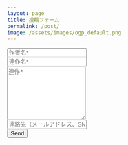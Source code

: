 ```yaml
---
layout: page
title: 投稿フォーム
permalink: /post/
image: /assets/images/ogp_default.png
---
```


<form action="https://formspree.io/f/xldrzejq" method="POST">    
<div class="form-group row mb-3">
  <div class="col-md-6">
  <input class="form-control" type="text" name="name" placeholder="作者名*" required>
  </div>
</div>
<div class="form-group row mb-3">
  <div class="col-md-6">
  <input class="form-control" type="text" name="name" placeholder="連作名*" required>
  </div>
</div>
<textarea rows="8" class="form-control mb-3" name="message" placeholder="連作*" required></textarea> 
<div class="form-group row mb-3">
  <div class="col-md-6">
  <input class="form-control" type="email" name="_replyto" placeholder="連絡先（メールアドレス、SNSのURLなど）*" required>
  </div>
</div>
<input class="btn btn-primary" type="submit" value="Send">
</form>
